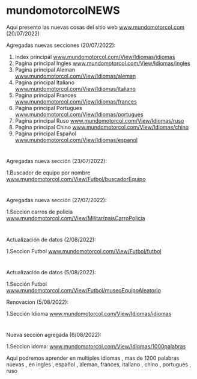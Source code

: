 # mundomotorcolNEWS
Aqui presento las nuevas cosas del sitio web www.mundomotorcol.com (20/07/2022)


Agregadas nuevas secciones (20/07/2022):

1. Index principal www.mundomotorcol.com/View/Idiomas/idiomas
2. Pagina principal Ingles www.mundomotorcol.com/View/Idiomas/ingles
3. Pagina principal Aleman www.mundomotorcol.com/View/Idiomas/aleman
4. Pagina principal Italiano www.mundomotorcol.com/View/Idiomas/italiano
5. Pagina principal Frances www.mundomotorcol.com/View/Idiomas/frances
6. Pagina principal Portugues www.mundomotorcol.com/View/Idiomas/portugues
7. Pagina principal Ruso www.mundomotorcol.com/View/Idiomas/ruso
8. Pagina principal Chino www.mundomotorcol.com/View/Idiomas/chino
9. Pagina principal Español www.mundomotorcol.com/View/Idiomas/espanol

#

Agregadas nueva sección (23/07/2022):

1.Buscador de equipo por nombre  www.mundomotorcol.com/View/Futbol/buscadorEquipo

# 

Agregadas nueva sección (27/07/2022):

1.Seccion carros de policia  www.mundomotorcol.com/View/Militar/paisCarroPolicia


#

Actualización de datos (2/08/2022):

1.Seccion Futbol   www.mundomotorcol.com/View/Futbol/futbol


#

Actualización de datos (5/08/2022):

1.Sección Futbol   www.mundomotorcol.com/View/Futbol/museoEquipoAleatorio

Renovacion (5/08/2022):

1.Sección Idioma www.mundomotorcol.com/View/Idiomas/idiomas


#


Nueva sección agregada (6/08/2022):

1.Seccion idoma: www.mundomotorcol.com/View/Idiomas/1000palabras

Aqui podremos aprender en multiples idiomas , mas de 1200 palabras nuevas , en ingles , español , aleman, frances, italiano , chino , portugues , ruso

